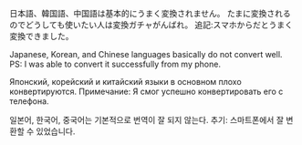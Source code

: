 日本語、韓国語、中国語は基本的にうまく変換されません。
たまに変換されるのでどうしても使いたい人は変換ガチャがんばれ。
追記:スマホからだとうまく変換できました。

Japanese, Korean, and Chinese languages basically do not convert well.
PS: I was able to convert it successfully from my phone.

Японский, корейский и китайский языки в основном плохо конвертируются.
Примечание: Я смог успешно конвертировать его с телефона.

일본어, 한국어, 중국어는 기본적으로 번역이 잘 되지 않는다.
추기: 스마트폰에서 잘 변환할 수 있었습니다.

